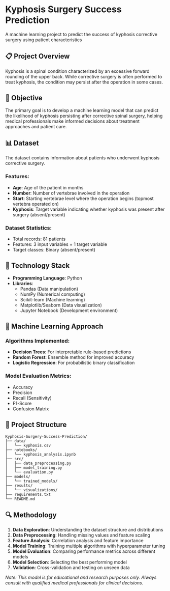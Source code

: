 # Kyphosis Surgery Success Prediction

A machine learning project to predict the success of kyphosis corrective surgery using patient characteristics

## 📋 Project Overview

Kyphosis is a spinal condition characterized by an excessive forward rounding of the upper back. While corrective surgery is often performed to treat kyphosis, the condition may persist after the operation in some cases. 
## 🎯 Objective

The primary goal is to develop a machine learning model that can predict the likelihood of kyphosis persisting after corrective spinal surgery, helping medical professionals make informed decisions about treatment approaches and patient care.

## 📊 Dataset

The dataset contains information about patients who underwent kyphosis corrective surgery. 

### Features:
- **Age**: Age of the patient in months
- **Number**: Number of vertebrae involved in the operation
- **Start**: Starting vertebrae level where the operation begins (topmost vertebra operated on)
- **Kyphosis**: Target variable indicating whether kyphosis was present after surgery (absent/present)

### Dataset Statistics:
- Total records: 81 patients
- Features: 3 input variables + 1 target variable
- Target classes: Binary (absent/present)

## 🔧 Technology Stack

- **Programming Language**: Python
- **Libraries**: 
  - Pandas (Data manipulation)
  - NumPy (Numerical computing)
  - Scikit-learn (Machine learning)
  - Matplotlib/Seaborn (Data visualization)
  - Jupyter Notebook (Development environment)

## 🤖 Machine Learning Approach

### Algorithms Implemented:
- **Decision Trees**: For interpretable rule-based predictions
- **Random Forest**: Ensemble method for improved accuracy
- **Logistic Regression**: For probabilistic binary classification

### Model Evaluation Metrics:
- Accuracy
- Precision
- Recall (Sensitivity)
- F1-Score
- Confusion Matrix

## 📁 Project Structure

```
Kyphosis-Surgery-Success-Prediction/
├── data/
│   └── kyphosis.csv
├── notebooks/
│   └── kyphosis_analysis.ipynb
├── src/
│   ├── data_preprocessing.py
│   ├── model_training.py
│   └── evaluation.py
├── models/
│   └── trained_models/
├── results/
│   └── visualizations/
├── requirements.txt
└── README.md
```

## 🔍 Methodology

1. **Data Exploration**: Understanding the dataset structure and distributions
2. **Data Preprocessing**: Handling missing values and feature scaling
3. **Feature Analysis**: Correlation analysis and feature importance
4. **Model Training**: Training multiple algorithms with hyperparameter tuning
5. **Model Evaluation**: Comparing performance metrics across different models
6. **Model Selection**: Selecting the best performing model
7. **Validation**: Cross-validation and testing on unseen data




*Note: This model is for educational and research purposes only. Always consult with qualified medical professionals for clinical decisions.*
